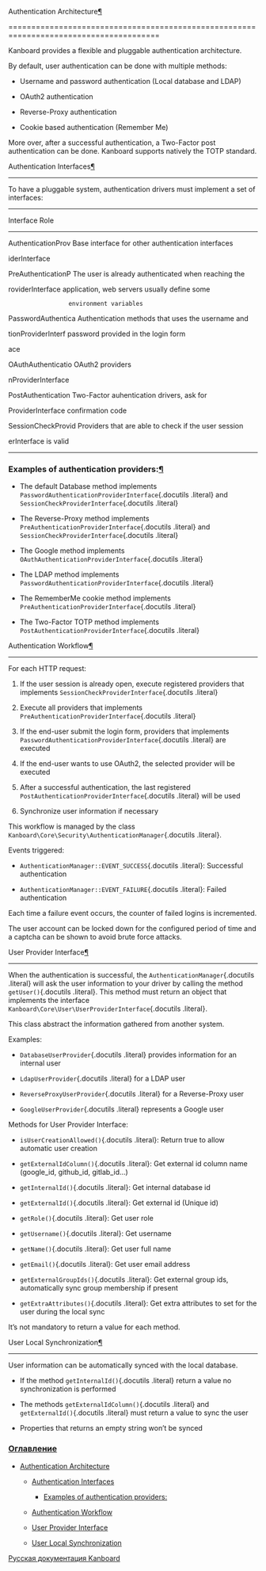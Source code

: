 Authentication Architecture[¶](#authentication-architecture "Ссылка на этот заголовок")

=======================================================================================



Kanboard provides a flexible and pluggable authentication architecture.



By default, user authentication can be done with multiple methods:



-   Username and password authentication (Local database and LDAP)

-   OAuth2 authentication

-   Reverse-Proxy authentication

-   Cookie based authentication (Remember Me)



More over, after a successful authentication, a Two-Factor post authentication can be done. Kanboard supports natively the TOTP standard.



Authentication Interfaces[¶](#authentication-interfaces "Ссылка на этот заголовок")

-----------------------------------------------------------------------------------



To have a pluggable system, authentication drivers must implement a set of interfaces:



  ------------------------------------------------------------------------

  Interface          Role

  ------------------ -----------------------------------------------------

  AuthenticationProv Base interface for other authentication interfaces

  iderInterface      



  PreAuthenticationP The user is already authenticated when reaching the

  roviderInterface   application, web servers usually define some

                     environment variables



  PasswordAuthentica Authentication methods that uses the username and

  tionProviderInterf password provided in the login form

  ace                



  OAuthAuthenticatio OAuth2 providers

  nProviderInterface 



  PostAuthentication Two-Factor auhentication drivers, ask for

  ProviderInterface  confirmation code



  SessionCheckProvid Providers that are able to check if the user session

  erInterface        is valid

  ------------------------------------------------------------------------



### Examples of authentication providers:[¶](#examples-of-authentication-providers "Ссылка на этот заголовок")



-   The default Database method implements `PasswordAuthenticationProviderInterface`{.docutils .literal} and `SessionCheckProviderInterface`{.docutils .literal}

-   The Reverse-Proxy method implements `PreAuthenticationProviderInterface`{.docutils .literal} and `SessionCheckProviderInterface`{.docutils .literal}

-   The Google method implements `OAuthAuthenticationProviderInterface`{.docutils .literal}

-   The LDAP method implements `PasswordAuthenticationProviderInterface`{.docutils .literal}

-   The RememberMe cookie method implements `PreAuthenticationProviderInterface`{.docutils .literal}

-   The Two-Factor TOTP method implements `PostAuthenticationProviderInterface`{.docutils .literal}



Authentication Workflow[¶](#authentication-workflow "Ссылка на этот заголовок")

-------------------------------------------------------------------------------



For each HTTP request:



1.  If the user session is already open, execute registered providers that implements `SessionCheckProviderInterface`{.docutils .literal}

2.  Execute all providers that implements `PreAuthenticationProviderInterface`{.docutils .literal}

3.  If the end-user submit the login form, providers that implements `PasswordAuthenticationProviderInterface`{.docutils .literal} are executed

4.  If the end-user wants to use OAuth2, the selected provider will be executed

5.  After a successful authentication, the last registered `PostAuthenticationProviderInterface`{.docutils .literal} will be used

6.  Synchronize user information if necessary



This workflow is managed by the class `Kanboard\Core\Security\AuthenticationManager`{.docutils .literal}.



Events triggered:



-   `AuthenticationManager::EVENT_SUCCESS`{.docutils .literal}: Successful authentication

-   `AuthenticationManager::EVENT_FAILURE`{.docutils .literal}: Failed authentication



Each time a failure event occurs, the counter of failed logins is incremented.



The user account can be locked down for the configured period of time and a captcha can be shown to avoid brute force attacks.



User Provider Interface[¶](#user-provider-interface "Ссылка на этот заголовок")

-------------------------------------------------------------------------------



When the authentication is successful, the `AuthenticationManager`{.docutils .literal} will ask the user information to your driver by calling the method `getUser()`{.docutils .literal}. This method must return an object that implements the interface `Kanboard\Core\User\UserProviderInterface`{.docutils .literal}.



This class abstract the information gathered from another system.



Examples:



-   `DatabaseUserProvider`{.docutils .literal} provides information for an internal user

-   `LdapUserProvider`{.docutils .literal} for a LDAP user

-   `ReverseProxyUserProvider`{.docutils .literal} for a Reverse-Proxy user

-   `GoogleUserProvider`{.docutils .literal} represents a Google user



Methods for User Provider Interface:



-   `isUserCreationAllowed()`{.docutils .literal}: Return true to allow automatic user creation

-   `getExternalIdColumn()`{.docutils .literal}: Get external id column name (google\_id, github\_id, gitlab\_id...)

-   `getInternalId()`{.docutils .literal}: Get internal database id

-   `getExternalId()`{.docutils .literal}: Get external id (Unique id)

-   `getRole()`{.docutils .literal}: Get user role

-   `getUsername()`{.docutils .literal}: Get username

-   `getName()`{.docutils .literal}: Get user full name

-   `getEmail()`{.docutils .literal}: Get user email address

-   `getExternalGroupIds()`{.docutils .literal}: Get external group ids, automatically sync group membership if present

-   `getExtraAttributes()`{.docutils .literal}: Get extra attributes to set for the user during the local sync



It’s not mandatory to return a value for each method.



User Local Synchronization[¶](#user-local-synchronization "Ссылка на этот заголовок")

-------------------------------------------------------------------------------------



User information can be automatically synced with the local database.



-   If the method `getInternalId()`{.docutils .literal} return a value no synchronization is performed

-   The methods `getExternalIdColumn()`{.docutils .literal} and `getExternalId()`{.docutils .literal} must return a value to sync the user

-   Properties that returns an empty string won’t be synced



### [Оглавление](index.markdown)



-   [Authentication Architecture](#)

    -   [Authentication Interfaces](#authentication-interfaces)

        -   [Examples of authentication providers:](#examples-of-authentication-providers)

    -   [Authentication Workflow](#authentication-workflow)

    -   [User Provider Interface](#user-provider-interface)

    -   [User Local Synchronization](#user-local-synchronization)



 



 



 



 



 



 



[Русская документация Kanboard](http://kanboard.ru/doc/)

